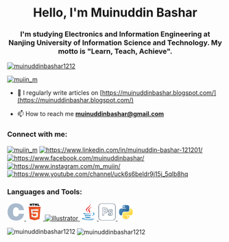 <h1 align="center">Hello, I'm Muinuddin Bashar</h1>
<h3 align="center">I'm studying Electronics and Information Engineering at Nanjing University of Information Science and Technology. My motto is "Learn, Teach, Achieve".</h3>

<p align="left"> <a href="https://github.com/ryo-ma/github-profile-trophy"><img src="https://github-profile-trophy.vercel.app/?username=muinuddinbashar1212" alt="muinuddinbashar1212" /></a> </p>

<p align="left"> <a href="https://twitter.com/muiin_m" target="blank"><img src="https://img.shields.io/twitter/follow/muiin_m?logo=twitter&style=for-the-badge" alt="muiin_m" /></a> </p>

- 📝 I regularly write articles on [https://muinuddinbashar.blogspot.com/](https://muinuddinbashar.blogspot.com/)

- 📫 How to reach me **muinuddinbashar@gmail.com**

<h3 align="left">Connect with me:</h3>
<p align="left">
<a href="https://twitter.com/muiin_m" target="blank"><img align="center" src="https://cdn.jsdelivr.net/npm/simple-icons@3.0.1/icons/twitter.svg" alt="muiin_m" height="30" width="40" /></a>
<a href="https://linkedin.com/in/https://www.linkedin.com/in/muinuddin-bashar-121201/" target="blank"><img align="center" src="https://cdn.jsdelivr.net/npm/simple-icons@3.0.1/icons/linkedin.svg" alt="https://www.linkedin.com/in/muinuddin-bashar-121201/" height="30" width="40" /></a>
<a href="https://fb.com/https://www.facebook.com/muinuddinbashar/" target="blank"><img align="center" src="https://cdn.jsdelivr.net/npm/simple-icons@3.0.1/icons/facebook.svg" alt="https://www.facebook.com/muinuddinbashar/" height="30" width="40" /></a>
<a href="https://instagram.com/https://www.instagram.com/m_muiin/" target="blank"><img align="center" src="https://cdn.jsdelivr.net/npm/simple-icons@3.0.1/icons/instagram.svg" alt="https://www.instagram.com/m_muiin/" height="30" width="40" /></a>
<a href="https://www.youtube.com/c/https://www.youtube.com/channel/uck6s6beldr9j15j_5qlb8hq" target="blank"><img align="center" src="https://cdn.jsdelivr.net/npm/simple-icons@3.0.1/icons/youtube.svg" alt="https://www.youtube.com/channel/uck6s6beldr9j15j_5qlb8hq" height="30" width="40" /></a>
</p>

<h3 align="left">Languages and Tools:</h3>
<p align="left"> <a href="https://www.cprogramming.com/" target="_blank"> <img src="https://raw.githubusercontent.com/devicons/devicon/master/icons/c/c-original.svg" alt="c" width="40" height="40"/> </a> <a href="https://www.w3.org/html/" target="_blank"> <img src="https://raw.githubusercontent.com/devicons/devicon/master/icons/html5/html5-original-wordmark.svg" alt="html5" width="40" height="40"/> </a> <a href="https://www.adobe.com/in/products/illustrator.html" target="_blank"> <img src="https://www.vectorlogo.zone/logos/adobe_illustrator/adobe_illustrator-icon.svg" alt="illustrator" width="40" height="40"/> </a> <a href="https://www.java.com" target="_blank"> <img src="https://raw.githubusercontent.com/devicons/devicon/master/icons/java/java-original.svg" alt="java" width="40" height="40"/> </a> <a href="https://www.photoshop.com/en" target="_blank"> <img src="https://raw.githubusercontent.com/devicons/devicon/master/icons/photoshop/photoshop-line.svg" alt="photoshop" width="40" height="40"/> </a> <a href="https://www.python.org" target="_blank"> <img src="https://raw.githubusercontent.com/devicons/devicon/master/icons/python/python-original.svg" alt="python" width="40" height="40"/> </a> </p>

<p><img align="left" src="https://github-readme-stats.vercel.app/api/top-langs?username=muinuddinbashar1212&show_icons=true&locale=en&layout=compact" alt="muinuddinbashar1212" /></p>

<p>&nbsp;<img align="center" src="https://github-readme-stats.vercel.app/api?username=muinuddinbashar1212&show_icons=true&locale=en" alt="muinuddinbashar1212" /></p>
